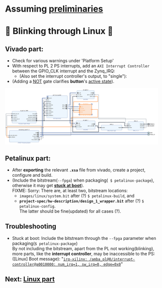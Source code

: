 # Assuming [preliminaries](../preliminary/README.md)

# 🌷 Blinking through Linux 🌌

## Vivado part:

* Check for various warnings under 'Platform Setup'
* With respect to PL 2 PS interrupts, add an `AXI Interrupt Controller` between the GPIO_CLK interrupt and the Zynq_IRQ:
    * (Also set the interrupt controller's output, to "single"):
* (Adding a [NOT](https://en.wikipedia.org/wiki/NOT_gate) gate clarifies **button**'s [active state](https://en.wikipedia.org/wiki/Logic_level#Active_state)).

![](images/block.diagram.svg "block diagram")

## Petalinux part:

* After **exporting** the relevant **`.xsa`** file from vivado, create a project, configure and build.
* (Include the bitstream(`--fpga`) when packaging(`
$ petalinux-package`), otherwise it may get [**stuck at boot**](#troubleshooting)).  
  FIXME: Sorry: There are, at least two, bitstream locations:
    * `images/linux/system.bit` after (?) `$ petalinux-build`, and
    * **`project-spec/hw-description/design_1_wrapper.bit`** after (?) `$ petalinux-config`.  
    The latter should be fine(updated) for all cases (?).

## Troubleshooting

* Stuck at boot: Include the bitstream through the `--fpga` parameter when packaging(`$ petalinux-package`)  
  By not including the bitstream, apart from the PL not working(blinking), more parts, like the **interrupt controller**, may be inaccessible to the PS:  
  ([Linux\] Boot message): "[`irq-xilinx: /amba_pl@0/interrupt-controller@a0010000: num_irq=1, sw_irq=0, edge=0x0`](https://support.xilinx.com/s/question/0D52E00006hpOdfSAE/axiintc-hangs-on-boot-testcase-on-zcu104)"

## Next: [Linux part](Code.md)